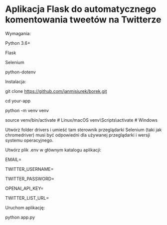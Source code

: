 # Aplikacja Flask do automatycznego komentowania tweetów na Twitterze
Wymagania:

Python 3.6+

Flask

Selenium

python-dotenv

Instalacja:

git clone https://github.com/janmisiurek/borek.git

cd your-app

python -m venv venv

source venv/bin/activate  # Linux/macOS
venv\Scripts\activate  # Windows

Utwórz folder drivers i umieść tam sterownik przeglądarki Selenium (taki jak chromedriver) musi być odpowiedni dla używanej przeglądarki i wersji systemu operacyjnego.

Utwórz plik .env w głównym katalogu aplikacji:

EMAIL=

TWITTER_USERNAME=

TWITTER_PASSWORD=

OPENAI_API_KEY=

TWITTER_LIST_URL=

Uruchom aplikację:

python app.py



